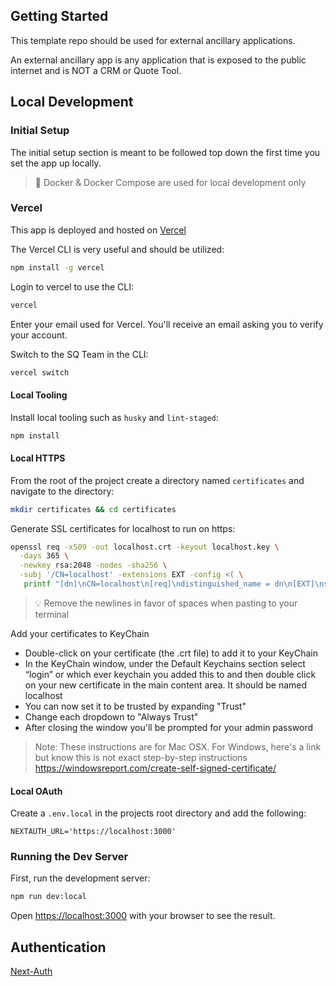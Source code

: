 ## Getting Started

This template repo should be used for external ancillary applications.

An external ancillary app is any application that is exposed to the public internet and is NOT a CRM or Quote Tool.

## Local Development

### Initial Setup

The initial setup section is meant to be followed top down the first time you set the app up locally.

> 🐳 Docker & Docker Compose are used for local development only

### Vercel

This app is deployed and hosted on [Vercel](https://vercel.com)

The Vercel CLI is very useful and should be utilized:

```bash
npm install -g vercel
```

Login to vercel to use the CLI:

```bash
vercel
```

Enter your email used for Vercel. You'll receive an email asking you to verify your account.

Switch to the SQ Team in the CLI:

```bash
vercel switch
```

#### Local Tooling

Install local tooling such as `husky` and `lint-staged`:

```bash
npm install
```

#### Local HTTPS

From the root of the project create a directory named `certificates` and navigate to the directory:

```bash
mkdir certificates && cd certificates
```

Generate SSL certificates for localhost to run on https:

```bash
openssl req -x509 -out localhost.crt -keyout localhost.key \
  -days 365 \
  -newkey rsa:2048 -nodes -sha256 \
  -subj '/CN=localhost' -extensions EXT -config <( \
   printf "[dn]\nCN=localhost\n[req]\ndistinguished_name = dn\n[EXT]\nsubjectAltName=DNS:localhost\nkeyUsage=digitalSignature\nextendedKeyUsage=serverAuth")
```

> 💡 Remove the newlines in favor of spaces when pasting to your terminal

Add your certificates to KeyChain

- Double-click on your certificate (the .crt file) to add it to your KeyChain
- In the KeyChain window, under the Default Keychains section select “login” or which ever keychain you added this to and then double click on your new certificate in the main content area. It should be named localhost
- You can now set it to be trusted by expanding "Trust"
- Change each dropdown to "Always Trust"
- After closing the window you'll be prompted for your admin password

> Note: These instructions are for Mac OSX. For Windows, here's a link but know this is not exact step-by-step instructions https://windowsreport.com/create-self-signed-certificate/

#### Local OAuth

Create a `.env.local` in the projects root directory and add the following:

```
NEXTAUTH_URL='https://localhost:3000'
```

### Running the Dev Server

First, run the development server:

```bash
npm run dev:local
```

Open [https://localhost:3000](https://localhost:3000) with your browser to see the result.

## Authentication

[Next-Auth](https://next-auth.js.org/)
